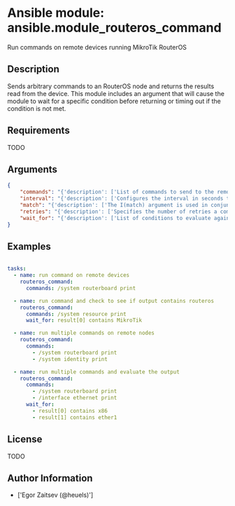 # Ansible module: ansible.module_routeros_command


Run commands on remote devices running MikroTik RouterOS

## Description

Sends arbitrary commands to an RouterOS node and returns the results read from the device. This module includes an argument that will cause the module to wait for a specific condition before returning or timing out if the condition is not met.

## Requirements

TODO

## Arguments

``` json
{
    "commands": "{'description': ['List of commands to send to the remote RouterOS device over the configured provider. The resulting output from the command is returned. If the I(wait_for) argument is provided, the module is not returned until the condition is satisfied or the number of retries has expired.'], 'required': True}",
    "interval": "{'description': ['Configures the interval in seconds to wait between retries of the command. If the command does not pass the specified conditions, the interval indicates how long to wait before trying the command again.'], 'default': 1}",
    "match": "{'description': ['The I(match) argument is used in conjunction with the I(wait_for) argument to specify the match policy.  Valid values are C(all) or C(any).  If the value is set to C(all) then all conditionals in the wait_for must be satisfied.  If the value is set to C(any) then only one of the values must be satisfied.'], 'default': 'all', 'choices': ['any', 'all']}",
    "retries": "{'description': ['Specifies the number of retries a command should by tried before it is considered failed. The command is run on the target device every retry and evaluated against the I(wait_for) conditions.'], 'default': 10}",
    "wait_for": "{'description': ['List of conditions to evaluate against the output of the command. The task will wait for each condition to be true before moving forward. If the conditional is not true within the configured number of retries, the task fails. See examples.']}",
}
```

## Examples


``` yaml

tasks:
  - name: run command on remote devices
    routeros_command:
      commands: /system routerboard print

  - name: run command and check to see if output contains routeros
    routeros_command:
      commands: /system resource print
      wait_for: result[0] contains MikroTik

  - name: run multiple commands on remote nodes
    routeros_command:
      commands:
        - /system routerboard print
        - /system identity print

  - name: run multiple commands and evaluate the output
    routeros_command:
      commands:
        - /system routerboard print
        - /interface ethernet print
      wait_for:
        - result[0] contains x86
        - result[1] contains ether1

```

## License

TODO

## Author Information
  - ['Egor Zaitsev (@heuels)']

